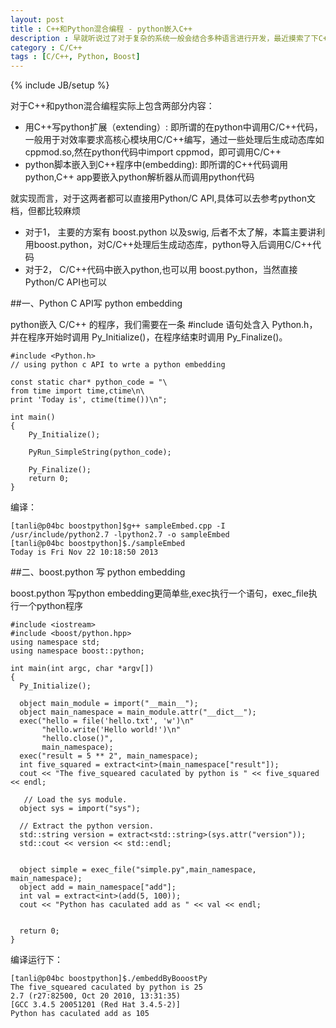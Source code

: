 ```yaml
---
layout: post
title : C++和Python混合编程 - python嵌入C++
description : 早就听说过了对于复杂的系统一般会结合多种语言进行开发，最近摸索了下C++和Python混合编程，在此总结一下，做为笔记。 
category : C/C++
tags : [C/C++, Python, Boost]
---
```

{% include JB/setup %}

对于C++和python混合编程实际上包含两部分内容：

* 用C++写python扩展（extending）: 即所谓的在python中调用C/C++代码，一般用于对效率要求高核心模块用C/C++编写，通过一些处理后生成动态库如cppmod.so,然在python代码中import cppmod，即可调用C/C++
* python脚本嵌入到C++程序中(embedding): 即所谓的C++代码调用python,C++ app要嵌入python解析器从而调用python代码

就实现而言，对于这两者都可以直接用Python/C API,具体可以去参考python文档，但都比较麻烦

* 对于1， 主要的方案有 boost.python 以及swig, 后者不太了解，本篇主要讲利用boost.python，对C/C++处理后生成动态库，python导入后调用C/C++代码
* 对于2， C/C++代码中嵌入python,也可以用 boost.python，当然直接 Python/C API也可以


##一、Python C API写 python embedding

python嵌入 C/C++ 的程序，我们需要在一条 #include 语句处含入 Python.h，并在程序开始时调用 Py_Initialize()，在程序结束时调用 Py_Finalize()。

    #include <Python.h>
    // using python c API to wrte a python embedding

    const static char* python_code = "\
    from time import time,ctime\n\
    print 'Today is', ctime(time())\n";

    int main()
    {  
        Py_Initialize();
       
        PyRun_SimpleString(python_code);
       
        Py_Finalize();
        return 0;
    }

编译：

    [tanli@p04bc boostpython]$g++ sampleEmbed.cpp -I /usr/include/python2.7 -lpython2.7 -o sampleEmbed
    [tanli@p04bc boostpython]$./sampleEmbed
    Today is Fri Nov 22 10:18:50 2013

##二、boost.python 写 python embedding

boost.python 写python embedding更简单些,exec执行一个语句，exec_file执行一个python程序

    #include <iostream>
    #include <boost/python.hpp>
    using namespace std;
    using namespace boost::python;

    int main(int argc, char *argv[])
    {
      Py_Initialize();

      object main_module = import("__main__");
      object main_namespace = main_module.attr("__dict__");
      exec("hello = file('hello.txt', 'w')\n"
           "hello.write('Hello world!')\n"
           "hello.close()",
           main_namespace);
      exec("result = 5 ** 2", main_namespace);
      int five_squared = extract<int>(main_namespace["result"]);
      cout << "The five_squeared caculated by python is " << five_squared << endl;

       // Load the sys module.
      object sys = import("sys");

      // Extract the python version.
      std::string version = extract<std::string>(sys.attr("version"));
      std::cout << version << std::endl;


      object simple = exec_file("simple.py",main_namespace, main_namespace);
      object add = main_namespace["add"];
      int val = extract<int>(add(5, 100));
      cout << "Python has caculated add as " << val << endl;


      return 0;
    }

编译运行下：

    [tanli@p04bc boostpython]$./embeddByBooostPy
    The five_squeared caculated by python is 25
    2.7 (r27:82500, Oct 20 2010, 13:31:35)
    [GCC 3.4.5 20051201 (Red Hat 3.4.5-2)]
    Python has caculated add as 105

